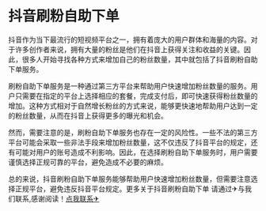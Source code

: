 # 抖音刷粉自助下单

抖音作为当下最流行的短视频平台之一，拥有着庞大的用户群体和海量的内容。对于许多创作者来说，拥有大量的粉丝是他们在抖音上获得关注和收益的关键。因此，很多人开始寻找各种方式来增加自己的粉丝数量，其中就包括了抖音刷粉自助下单服务。

刷粉自助下单服务是一种通过第三方平台来帮助用户快速增加粉丝数量的服务。用户只需要在指定的平台上选择相应的套餐，完成支付后，即可快速获得粉丝数量的增加。这种方式相对于自然增长粉丝的方式来说，能够更快速地帮助用户达到一定的粉丝数量，从而在抖音上获得更多的曝光和机会。

然而，需要注意的是，刷粉自助下单服务也存在一定的风险性。一些不法的第三方平台可能会采取一些非法手段来增加粉丝数量，这不仅违反了抖音平台的规定，还有可能对用户的账号造成不利影响。因此，在选择刷粉自助下单服务时，用户需要谨慎选择正规可靠的平台，避免造成不必要的麻烦。

总的来说，抖音刷粉自助下单服务能够帮助用户快速增加粉丝数量，但需要注意选择正规平台，避免违反抖音平台规定。更多关于抖音刷粉自助下单 请通过✈与我们联系,感谢阅读！[点我联系✈](https://vip.G208.com)